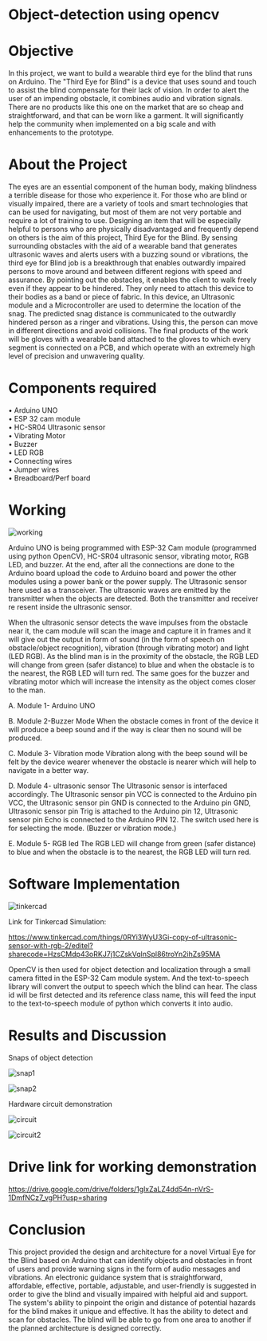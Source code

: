 # Object-detection using opencv

# Objective

In this project, we want to build a wearable third eye for the blind that runs on Arduino. The "Third Eye for Blind" is a device that uses sound and touch to assist the blind compensate for their lack of vision. In order to alert the user of an impending obstacle, it combines audio and vibration signals.
There are no products like this one on the market that are so cheap and straightforward, and that can be worn like a garment. It will significantly help the community when implemented on a big scale and with enhancements to the prototype.

# About the Project

The eyes are an essential component of the human body, making blindness a terrible disease for those who experience it. For those who are blind or visually impaired, there are a variety of tools and smart technologies that can be used for navigating, but most of them are not very portable and require a lot of training to use. Designing an item that will be especially helpful to persons who are physically disadvantaged and frequently depend on others is the aim of this project, Third Eye for the Blind. 
By sensing surrounding obstacles with the aid of a wearable band that generates ultrasonic waves and alerts users with a buzzing sound or vibrations, the third eye for Blind job is a breakthrough that enables outwardly impaired persons to move around and between different regions with speed and assurance. By pointing out the obstacles, it enables the client to walk freely even if they appear to be hindered. They only need to attach this device to their bodies as a band or piece of fabric.
In this device, an Ultrasonic module and a Microcontroller are used to determine the location of the snag. The predicted snag distance is communicated to the outwardly hindered person as a ringer and vibrations. Using this, the person can move in different directions and avoid collisions. The final products of the work will be gloves with a wearable band attached to the gloves to which every segment is connected on a PCB, and which operate with an extremely high level of precision and unwavering quality.

# Components required

• Arduino UNO  
• ESP 32 cam module\
• HC-SR04 Ultrasonic sensor\
• Vibrating Motor\
• Buzzer\
• LED RGB\
• Connecting wires\
• Jumper wires\
• Breadboard/Perf board

# Working

![working](https://user-images.githubusercontent.com/77969198/175667053-7d0a8bf3-f1fa-484d-987c-d85c2780e679.png)

Arduino UNO is being programmed with ESP-32 Cam module (programmed using python OpenCV), HC-SR04 ultrasonic sensor, vibrating motor, RGB LED, and buzzer. At the end, after all the connections are done to the Arduino board upload the code to Arduino board and power the other modules using a power bank or the power supply. The Ultrasonic sensor here used as a transceiver. The ultrasonic waves are emitted by the transmitter when the objects are detected. Both the transmitter and receiver re resent inside the ultrasonic sensor.

When the ultrasonic sensor detects the wave impulses from the obstacle near it, the cam module will scan the image and capture it in frames and it will give out the output in form of sound (in the form of speech on obstacle/object recognition), vibration (through vibrating motor) and light (LED RGB). As the blind man is in the proximity of the obstacle, the RGB LED will change from green (safer distance) to blue and when the obstacle is to the nearest, the RGB LED will turn red. The same goes for the buzzer and vibrating motor which will increase the intensity as the object comes closer to the man.

A. Module 1- Arduino UNO

B. Module 2-Buzzer Mode
When the obstacle comes in front of the device it will produce a beep sound and if the way is clear then no sound will be produced.

C. Module 3- Vibration mode
Vibration along with the beep sound will be felt by the device wearer whenever the obstacle is nearer which will help to navigate in a better way.

D. Module 4- ultrasonic sensor
The Ultrasonic sensor is interfaced accordingly. The Ultrasonic sensor pin VCC is connected to the Arduino pin VCC, the Ultrasonic sensor pin GND is connected to the Arduino pin GND, Ultrasonic sensor pin Trig is attached to the Arduino pin 12, Ultrasonic sensor pin Echo is connected to the Arduino PIN 12. The switch used here is for selecting the mode. (Buzzer or vibration mode.)

E. Module 5- RGB led
The RGB LED will change from green (safer distance) to blue and when the obstacle is to the nearest, the RGB LED will turn red.

# Software Implementation

![tinkercad](https://user-images.githubusercontent.com/77969198/175667100-71fed583-abe6-4894-a07d-0d152c2201da.png)

Link for Tinkercad Simulation:

https://www.tinkercad.com/things/0RYi3WyU3Gi-copy-of-ultrasonic-sensor-with-rgb-2/editel?sharecode=HzsCMdp43oRKJ7j1CZskVqlnSpl86troYn2ihZs95MA

OpenCV is then used for object detection and localization through a small camera fitted in the ESP-32 Cam module system. And the text-to-speech library will convert the output to speech which the blind can hear. The class id will be first detected and its reference class name, this will feed the input to the text-to-speech module of python which converts it into audio.

# Results and Discussion

Snaps of object detection

![snap1](https://user-images.githubusercontent.com/77969198/175667141-7634105d-b4a4-4e5b-84d6-fb985a5ea8c3.png)

![snap2](https://user-images.githubusercontent.com/77969198/175667176-a6697d47-2712-46b5-b840-03157bfe7c88.png)

Hardware circuit demonstration

![circuit](https://user-images.githubusercontent.com/77969198/175666162-b4dd3cb9-cd85-4472-ab5f-cfe98e477990.jpeg)

![circuit2](https://user-images.githubusercontent.com/77969198/175666289-595a002e-60ce-4c4a-8748-4b79b5d793ea.jpeg)


# Drive link for working demonstration

https://drive.google.com/drive/folders/1glxZaLZ4dd54n-nVrS-1DmfNCz7_vgPH?usp=sharing

# Conclusion

This project provided the design and architecture for a novel Virtual Eye for the Blind based on Arduino that can identify objects and obstacles in front of users and provide warning signs in the form of audio messages and vibrations. An electronic guidance system that is straightforward, affordable, effective, portable, adjustable, and user-friendly is suggested in order to give the blind and visually impaired with helpful aid and support. The system's ability to pinpoint the origin and distance of potential hazards for the blind makes it unique and effective. It has the ability to detect and scan for obstacles. The blind will be able to go from one area to another if the planned architecture is designed correctly.

